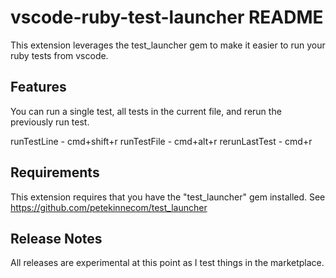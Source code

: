 # vscode-ruby-test-launcher README

This extension leverages the test_launcher gem to make it easier to run your ruby tests from vscode.

## Features

You can run a single test, all tests in the current file, and rerun the previously run test.

runTestLine - cmd+shift+r
runTestFile - cmd+alt+r
rerunLastTest - cmd+r

## Requirements

This extension requires that you have the "test_launcher" gem installed. See https://github.com/petekinnecom/test_launcher

## Release Notes

All releases are experimental at this point as I test things in the marketplace.
